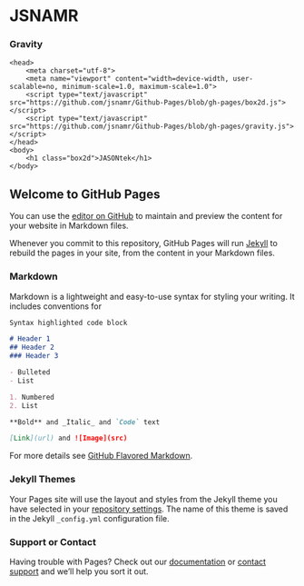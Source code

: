 # JSNAMR
 
 ### Gravity
 <!DOCTYPE html>
<html>

    <head>
        <meta charset="utf-8">
        <meta name="viewport" content="width=device-width, user-scalable=no, minimum-scale=1.0, maximum-scale=1.0">        
        <script type="text/javascript" src="https://github.com/jsnamr/Github-Pages/blob/gh-pages/box2d.js"></script>
        <script type="text/javascript" src="https://github.com/jsnamr/Github-Pages/blob/gh-pages/gravity.js"></script>
    </head>
    <body>
        <h1 class="box2d">JASONtek</h1> 
    </body>
</html>

## Welcome to GitHub Pages

You can use the [editor on GitHub](https://github.com/jsnamr/Github-Pages/edit/gh-pages/index.md) to maintain and preview the content for your website in Markdown files.

Whenever you commit to this repository, GitHub Pages will run [Jekyll](https://jekyllrb.com/) to rebuild the pages in your site, from the content in your Markdown files.

### Markdown

Markdown is a lightweight and easy-to-use syntax for styling your writing. It includes conventions for

```markdown
Syntax highlighted code block

# Header 1
## Header 2
### Header 3

- Bulleted
- List

1. Numbered
2. List

**Bold** and _Italic_ and `Code` text

[Link](url) and ![Image](src)
```

For more details see [GitHub Flavored Markdown](https://guides.github.com/features/mastering-markdown/).

### Jekyll Themes

Your Pages site will use the layout and styles from the Jekyll theme you have selected in your [repository settings](https://github.com/jsnamr/Github-Pages/settings). The name of this theme is saved in the Jekyll `_config.yml` configuration file.

### Support or Contact

Having trouble with Pages? Check out our [documentation](https://docs.github.com/categories/github-pages-basics/) or [contact support](https://github.com/contact) and we’ll help you sort it out.
